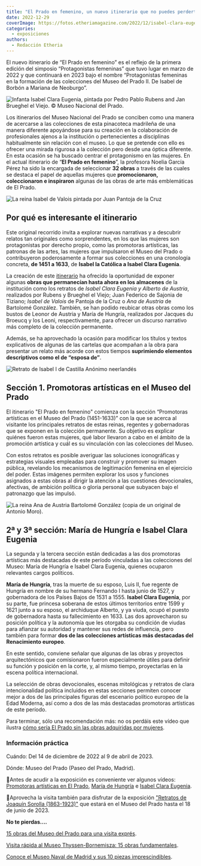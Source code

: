 ```yaml
---
title: "El Prado en femenino, un nuevo itinerario que no puedes perderte"
date: 2022-12-29
coverImage: https://fotos.etheriamagazine.com/2022/12/isabel-clara-eugenia.jpg
categories: 
  - exposiciones
authors: 
  - Redacción Etheria
---
```


El nuevo itinerario de “El Prado en femenino” es el reflejo de la primera edición del 
simposio “Protagonistas femeninas” que tuvo lugar en marzo de 2022 y que continuará en 
2023 bajo el nombre “Protagonistas femeninas en la formación de las colecciones del 
Museo del Prado II. De Isabel de Borbón a Mariana de Neoburgo”. 

![Infanta Isabel Clara Eugenia, pintada por Pedro Pablo Rubens and Jan Brueghel el Viejo. © Museo Nacional del Prado.](https://fotos.etheriamagazine.com/2022/12/isabel-clara-eugenia.jpg "Infanta Isabel Clara Eugenia, pintada por Pedro Pablo Rubens y Jan Brueghel el Viejo. © Museo Nacional del Prado.")

Los itinerarios del Museo Nacional del Prado se conciben como una manera de acercarse a 
las colecciones de esta pinacoteca madrileña de una manera diferente apoyándose para su 
creación en la colaboración de profesionales ajenos a la institución o pertenecientes a 
disciplinas habitualmente sin relación con el museo. Lo que se pretende con ello es 
ofrecer una mirada rigurosa a la colección pero desde una óptica diferente. En esta 
ocasión se ha buscado centrar el protagonismo en las mujeres. En el actual itinerario de 
“**El Prado en femenino**”, la profesora Noelia García Pérez ha sido la encargada de 
seleccionar **32 obras** a través de las cuales se destaca el papel de aquellas mujeres 
que **promocionaron, coleccionaron e inspiraron** algunas de las obras de arte más 
emblemáticas de El Prado. 

![La reina Isabel de Valois pintada por Juan Pantoja de la Cruz](https://fotos.etheriamagazine.com/2022/12/isabel-valois.jpg "La reina Isabel de Valois pintada por Juan Pantoja de la Cruz (según modelo de Sofonisba Anguissola). © Museo del Prado")

## Por qué es interesante el itinerario

Este original recorrido invita a explorar nuevas narrativas y a descubrir relatos tan 
originales como sorprendentes, en los que las mujeres son protagonistas por derecho 
propio, como las promotoras artísticas, las patronas de las artes, las mujeres que 
impulsaron el Museo del Prado o contribuyeron poderosamente a formar sus colecciones en 
una cronología concreta, **de 1451 a 1633**, de **Isabel la Católica a Isabel Clara 
Eugenia**. 

La creación de este [itinerario](https://www.museodelprado.es/recurso/el-prado-en-femenino/26c78d35-4d81-4ba0-bff4-ce5d30ad81fc) 
ha ofrecido la oportunidad de exponer algunas **obras que permanecían hasta ahora en los 
almacenes** de la institución como los retratos de _Isabel Clara Eugenia y Alberto de 
Austria_, realizados por Rubens y Brueghel el Viejo; Juan Federico de Sajonia de 
Tiziano; _Isabel de Valois_ de Pantoja de la Cruz o _Ana de Austria_ de Bartolomé 
González. También, se han podido reubicar otras obras como los bustos de Leonor de 
Austria y María de Hungría, realizados por Jacques du Broeucq y los Leoni, 
respectivamente, para ofrecer un discurso narrativo más completo de la colección 
permanente. 

Además, se ha aprovechado la ocasión para modificar los títulos y textos explicativos de 
algunas de las cartelas que acompañan a la obra para presentar un relato más acorde con 
estos tiempos **suprimiendo elementos descriptivos como el de “esposa de”**. 

![Retrato de Isabel I de Castilla Anónimo neerlandés](https://fotos.etheriamagazine.com/2022/12/isabel-i-castilla.jpg "Isabel I de Castilla. Autor: anónimo neerlandés. © Museo Nacional del Prado.")

## Sección 1. Promotoras artísticas en el Museo del Prado

El itinerario "El Prado en femenino" comienza con la sección “Promotoras artísticas en 
el Museo del Prado (1451-1633)” con la que se acerca al visitante los principales 
retratos de estas reinas, regentes y gobernadoras que se exponen en la colección 
permanente. Su objetivo es explicar quiénes fueron estas mujeres, qué labor llevaron a 
cabo en el ámbito de la promoción artística y cuál es su vinculación con las colecciones 
del Museo. 

Con estos retratos es posible averiguar las soluciones iconográficas y estrategias 
visuales empleadas para construir y promover su imagen pública, revelando los mecanismos 
de legitimación femenina en el ejercicio del poder. Estas imágenes permiten explorar los 
usos y funciones asignados a estas obras al dirigir la atención a las cuestiones 
devocionales, afectivas, de ambición política o gloria personal que subyacen bajo el 
patronazgo que las impulsó. 

![La reina Ana de Austria Bartolomé González (copia de un original de Antonio Moro).](https://fotos.etheriamagazine.com/2022/12/ana-de-austria.jpg "La reina Ana de Austria Bartolomé González (copia de un original de Antonio Moro). © Museo Nacional del Prado.")

## 2ª y 3ª sección: María de Hungría e Isabel Clara Eugenia

La segunda y la tercera sección están dedicadas a las dos promotoras artísticas más 
destacadas de este período vinculadas a las colecciones del Museo: María de Hungría e 
Isabel Clara Eugenia, quienes ocuparon relevantes cargos políticos. 

**María de Hungría**, tras la muerte de su esposo, Luis II, fue regente de Hungría en 
nombre de su hermano Fernando I hasta junio de 1527, y gobernadora de los Países Bajos 
de 1531 a 1555. **Isabel Clara Eugenia**, por su parte, fue princesa soberana de estos 
últimos territorios entre 1599 y 1621 junto a su esposo, el archiduque Alberto, y ya 
viuda, ocupó el puesto de gobernadora hasta su fallecimiento en 1633. Las dos 
aprovecharon su posición política y la autonomía que les otorgaba su condición de viudas 
para afianzar su autoridad y mantener sus redes de influencia, pero también para formar 
**dos de las colecciones artísticas más destacadas del Renacimiento europeo**. 

En este sentido, conviene señalar que algunas de las obras y proyectos arquitectónicos 
que comisionaron fueron especialmente útiles para definir su función y posición en la 
corte, y, al mismo tiempo, proyectarlas en la escena política internacional. 

La selección de obras devocionales, escenas mitológicas y retratos de clara 
intencionalidad política incluidos en estas secciones permiten conocer mejor a dos de 
las principales figuras del escenario político europeo de la Edad Moderna, así como a 
dos de las más destacadas promotoras artísticas de este período. 

Para terminar, sólo una recomendación más: no os perdáis este vídeo que ilustra [cómo 
sería El Prado sin las obras adquiridas por 
mujeres](https://www.youtube.com/watch?v=luQZIU-S2c0). 

### Información práctica

Cuándo: Del 14 de diciembre de 2022 al 9 de abril de 2023. 

Dónde: Museo del Prado (Paseo del Prado, Madrid). 

📌Antes de acudir a la exposición es conveniente ver algunos vídeos: [Promotoras 
artísticas en El Prado](https://youtu.be/r06qPaVe6XI), [María de 
Hungría](https://youtu.be/XxwTNBBj9OY) e [Isabel Clara 
Eugenia](https://youtu.be/zgBQPAf1LoE). 

📌Aprovecha la visita también para disfrutar de la exposición ["Retratos de Joaquín 
Sorolla 
(1863-1923)"](https://www.museodelprado.es/actualidad/exposicion/retratos-de-joaquin-sorolla-1863-1923-en-el-museo/2f9c9749-54a2-b25b-4afb-932e76fdb8cf) 
que estará en el Museo del Prado hasta el 18 de junio de 2023. 

**No te pierdas....** 

[15 obras del Museo del Prado para una visita 
exprés](https://etheriamagazine.com/2019/09/24/15-obras-imprescindibles-en-el-prado/). 

[Visita rápida al Museo Thyssen-Bornemisza: 15 obras 
fundamentales](https://etheriamagazine.com/2022/10/14/visita-rapida-museo-thyssen/). 

[Conoce el Museo Naval de Madrid y sus 10 piezas 
imprescindibles](https://etheriamagazine.com/2021/04/30/que-ver-en-museo-naval-de-madrid/).
